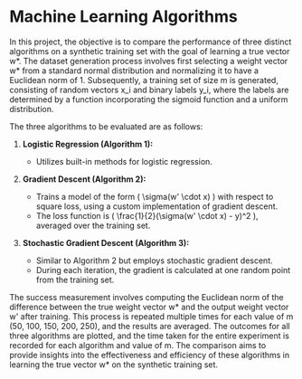 # Machine Learning Algorithms

In this project, the objective is to compare the performance of three distinct algorithms on a synthetic training set with the goal of learning a true vector w*. The dataset generation process involves first selecting a weight vector w* from a standard normal distribution and normalizing it to have a Euclidean norm of 1. Subsequently, a training set of size m is generated, consisting of random vectors x_i and binary labels y_i, where the labels are determined by a function incorporating the sigmoid function and a uniform distribution.

The three algorithms to be evaluated are as follows:
1. **Logistic Regression (Algorithm 1):**
   - Utilizes built-in methods for logistic regression.

2. **Gradient Descent (Algorithm 2):**
   - Trains a model of the form \( \sigma(w' \cdot x) \) with respect to square loss, using a custom implementation of gradient descent.
   - The loss function is \( \frac{1}{2}(\sigma(w' \cdot x) - y)^2 \), averaged over the training set.

3. **Stochastic Gradient Descent (Algorithm 3):**
   - Similar to Algorithm 2 but employs stochastic gradient descent.
   - During each iteration, the gradient is calculated at one random point from the training set.

The success measurement involves computing the Euclidean norm of the difference between the true weight vector w* and the output weight vector w' after training. This process is repeated multiple times for each value of m (50, 100, 150, 200, 250), and the results are averaged. The outcomes for all three algorithms are plotted, and the time taken for the entire experiment is recorded for each algorithm and value of m. The comparison aims to provide insights into the effectiveness and efficiency of these algorithms in learning the true vector w* on the synthetic training set.
